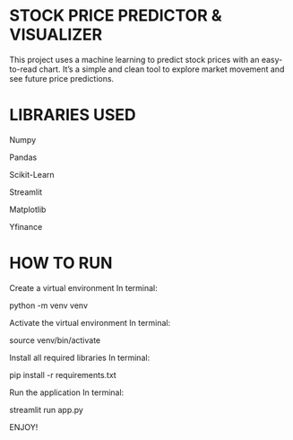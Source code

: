 # STOCK PRICE PREDICTOR & VISUALIZER
This project uses a machine learning to predict stock prices with an easy-to-read chart.
It’s a simple and clean tool to explore market movement and see future price predictions.

# LIBRARIES USED

Numpy

Pandas

Scikit-Learn

Streamlit

Matplotlib

Yfinance

# HOW TO RUN

Create a virtual environment
In terminal:

python -m venv venv


Activate the virtual environment
In terminal:

source venv/bin/activate


Install all required libraries
In terminal:

pip install -r requirements.txt


Run the application
In terminal:

streamlit run app.py

ENJOY!
